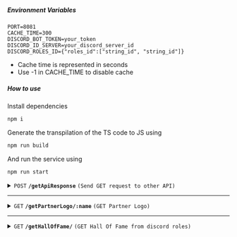 ##### Environment Variables

```
PORT=8081
CACHE_TIME=300
DISCORD_BOT_TOKEN=your_token
DISCORD_ID_SERVER=your_discord_server_id
DISCORD_ROLES_ID={"roles_id":["string_id", "string_id"]}
```

-   Cache time is represented in seconds
-   Use -1 in CACHE_TIME to disable cache

##### How to use

Install dependencies

```bash
npm i
```

Generate the transpilation of the TS code to JS using

```bash
npm run build
```

And run the service using

```bash
npm run start
```

<details>
 <summary><code>POST</code> <code><b>/getApiResponse</b></code> <code>(Send GET request to other API)</code></summary>

`BODY`:

```json
{
  "url": string,
  "headers": json
}
```

`Response`:

> | http code | content-type       | response                      |
> | --------- | ------------------ | ----------------------------- |
> | `200`     | `application/json` | `(JSON API response)`         |
> | `500`     | `application/json` | `{"error": "need more data"}` |
> | `404`     | `application/json` | `{"error": "error message"}`  |

### Remember

These are just the responses that our backend sends. The other answers may depend on the API you are querying.

</details>

---

<details>
 <summary><code>GET</code> <code><b>/getPartnerLogo/:name</b></code> <code>(GET Partner Logo)</code></summary>

`Response`:

> | http code | content-type                  | response                     |
> | --------- | ----------------------------- | ---------------------------- |
> | `200`     | `image/png+jpeg+jpg+gif+webp` | `RAW image file`             |
> | `404`     | `application/json`            | `{"error": "error message"}` |

</details>

---

<details>
 <summary><code>GET</code> <code><b>/getHallOfFame/</b></code> <code>(GET Hall Of Fame from discord roles)</code></summary>

`Response`:

> | http code | content-type       | response                              |
> | --------- | ------------------ | ------------------------------------- |
> | `200`     | `application/json` | `{"response": [discord guild member]` |
> | `404`     | `application/json` | `{"error": 404}`                      |

[Discord Guild Member](https://discord.com/developers/docs/resources/guild#guild-member-object-guild-member-structure)

</details>

